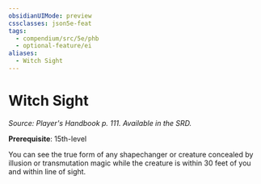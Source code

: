```yaml
---
obsidianUIMode: preview
cssclasses: json5e-feat
tags:
  - compendium/src/5e/phb
  - optional-feature/ei
aliases:
  - Witch Sight
---
```

# Witch Sight
*Source: Player's Handbook p. 111. Available in the SRD.*  

**Prerequisite**: 15th-level

You can see the true form of any shapechanger or creature concealed by illusion or transmutation magic while the creature is within 30 feet of you and within line of sight.